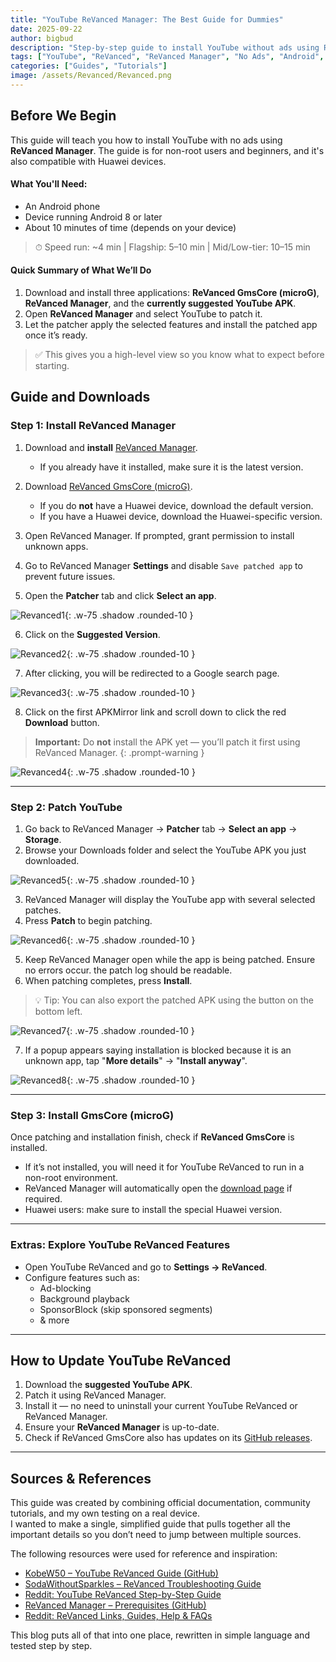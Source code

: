 ```yaml
---
title: "YouTube ReVanced Manager: The Best Guide for Dummies"
date: 2025-09-22
author: bigbud
description: "Step-by-step guide to install YouTube without ads using ReVanced Manager. Non-root friendly and Huawei compatible."
tags: ["YouTube", "ReVanced", "ReVanced Manager", "No Ads", "Android", "Huawei"]
categories: ["Guides", "Tutorials"]
image: /assets/Revanced/Revanced.png
---
```



## Before We Begin
This guide will teach you how to install YouTube with no ads using **ReVanced Manager**. The guide is for non-root users and beginners, and it's also compatible with Huawei devices.

#### What You'll Need:
- An Android phone  
- Device running Android 8 or later  
- About 10 minutes of time (depends on your device)  
> ⏱ Speed run: ~4 min | Flagship: 5–10 min | Mid/Low-tier: 10–15 min  

#### Quick Summary of What We’ll Do
1. Download and install three applications: **ReVanced GmsCore (microG)**, **ReVanced Manager**, and the **currently suggested YouTube APK**.  
2. Open **ReVanced Manager** and select YouTube to patch it.  
3. Let the patcher apply the selected features and install the patched app once it’s ready.  

> ✅ This gives you a high-level view so you know what to expect before starting.

## Guide and Downloads

### Step 1: Install ReVanced Manager
1. Download and **install** [ReVanced Manager](https://revanced.app/download).  
   - If you already have it installed, make sure it is the latest version.

2. Download [ReVanced GmsCore (microG)](https://github.com/ReVanced/GmsCore/releases/latest).  
   - If you do **not** have a Huawei device, download the default version.  
   - If you have a Huawei device, download the Huawei-specific version.

3. Open ReVanced Manager. If prompted, grant permission to install unknown apps.  

4. Go to ReVanced Manager **Settings** and disable `Save patched app` to prevent future issues.  

5. Open the **Patcher** tab and click **Select an app**.

![Revanced1](/assets/Revanced/Revanced1.jpg){: .w-75 .shadow .rounded-10 }

6. Click on the **Suggested Version**.

![Revanced2](/assets/Revanced/Revanced2.jpg){: .w-75 .shadow .rounded-10 }


7. After clicking, you will be redirected to a Google search page.

![Revanced3](/assets/Revanced/Revanced3.jpg){: .w-75 .shadow .rounded-10 }

8. Click on the first APKMirror link and scroll down to click the red **Download** button.  

> **Important:** Do **not** install the APK yet — you’ll patch it first using ReVanced Manager.
{: .prompt-warning }

![Revanced4](/assets/Revanced/Revanced4.jpg){: .w-75 .shadow .rounded-10 }

---

### Step 2: Patch YouTube
1. Go back to ReVanced Manager → **Patcher** tab → **Select an app** → **Storage**.  
2. Browse your Downloads folder and select the YouTube APK you just downloaded.

![Revanced5](/assets/Revanced/Revanced5.jpg){: .w-75 .shadow .rounded-10 }

3. ReVanced Manager will display the YouTube app with several selected patches.  
4. Press **Patch** to begin patching.  

![Revanced6](/assets/Revanced/Revanced6.png){: .w-75 .shadow .rounded-10 }

5. Keep ReVanced Manager open while the app is being patched. Ensure no errors occur. the patch log should be readable.  
6. When patching completes, press **Install**.  

> 💡 Tip: You can also export the patched APK using the button on the bottom left.  

![Revanced7](/assets/Revanced/Revanced7.png){: .w-75 .shadow .rounded-10 }

7. If a popup appears saying installation is blocked because it is an unknown app, tap "**More details**" → "**Install anyway**".

![Revanced8](/assets/Revanced/Revanced8.png){: .w-75 .shadow .rounded-10 }

---

### Step 3: Install GmsCore (microG)
Once patching and installation finish, check if **ReVanced GmsCore** is installed.  
- If it’s not installed, you will need it for YouTube ReVanced to run in a non-root environment.   
- ReVanced Manager will automatically open the [download page](https://github.com/ReVanced/GmsCore/releases/latest) if required.  
- Huawei users: make sure to install the special Huawei version.

---

### Extras: Explore YouTube ReVanced Features
- Open YouTube ReVanced and go to **Settings → ReVanced**.  
- Configure features such as:  
  - Ad-blocking  
  - Background playback  
  - SponsorBlock (skip sponsored segments)  
  - & more  

---

## How to Update YouTube ReVanced
1. Download the **suggested YouTube APK**.  
2. Patch it using ReVanced Manager.  
3. Install it — no need to uninstall your current YouTube ReVanced or ReVanced Manager.  
4. Ensure your **ReVanced Manager** is up-to-date.  
5. Check if ReVanced GmsCore also has updates on its [GitHub releases](https://github.com/ReVanced/GmsCore/releases/latest).

---

## Sources & References

This guide was created by combining official documentation, community tutorials, and my own testing on a real device.  
I wanted to make a single, simplified guide that pulls together all the important details so you don’t need to jump between multiple sources.

The following resources were used for reference and inspiration:

- [KobeW50 – YouTube ReVanced Guide (GitHub)](https://github.com/KobeW50/ReVanced-Documentation/blob/main/YT-ReVanced-Guide.md)  
- [SodaWithoutSparkles – ReVanced Troubleshooting Guide](https://sodawithoutsparkles.github.io/revanced-troubleshooting-guide/step-by-step/00-preface/)  
- [Reddit: YouTube ReVanced Step-by-Step Guide](https://www.reddit.com/r/revancedapp/comments/159zbb6/guide_youtube_revanced/)  
- [ReVanced Manager – Prerequisites (GitHub)](https://github.com/ReVanced/revanced-manager/blob/main/docs/0_prerequisites.md)  
- [Reddit: ReVanced Links, Guides, Help & FAQs](https://www.reddit.com/r/revancedapp/comments/13rqbiy/revanced_links_guides_help_and_faqs/)  

This blog puts all of that into one place, rewritten in simple language and tested step by step.

